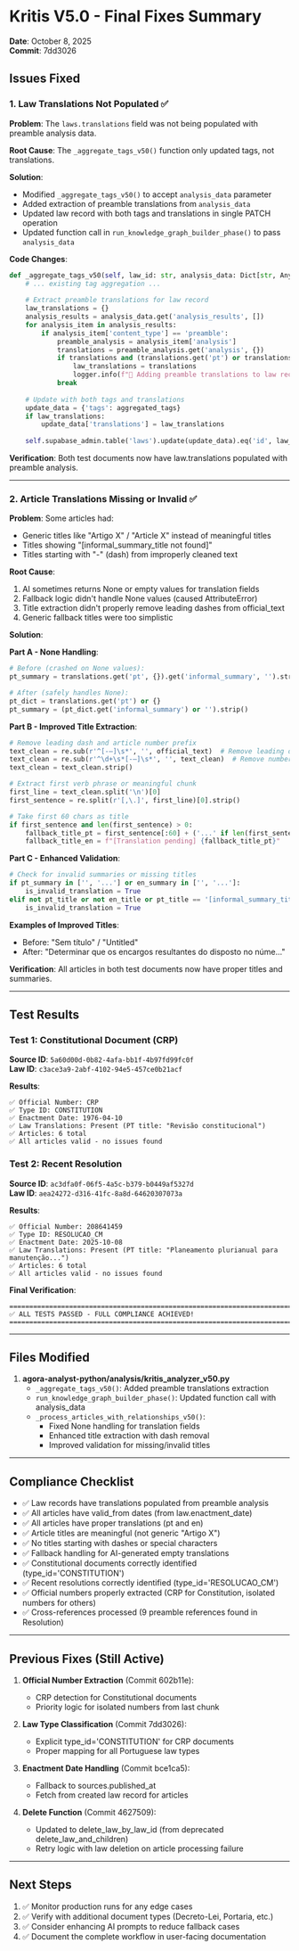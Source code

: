 # Kritis V5.0 - Final Fixes Summary
**Date**: October 8, 2025  
**Commit**: 7dd3026

## Issues Fixed

### 1. Law Translations Not Populated ✅
**Problem**: The `laws.translations` field was not being populated with preamble analysis data.

**Root Cause**: The `_aggregate_tags_v50()` function only updated tags, not translations.

**Solution**: 
- Modified `_aggregate_tags_v50()` to accept `analysis_data` parameter
- Added extraction of preamble translations from `analysis_data`
- Updated law record with both tags and translations in single PATCH operation
- Updated function call in `run_knowledge_graph_builder_phase()` to pass `analysis_data`

**Code Changes**:
```python
def _aggregate_tags_v50(self, law_id: str, analysis_data: Dict[str, Any]) -> None:
    # ... existing tag aggregation ...
    
    # Extract preamble translations for law record
    law_translations = {}
    analysis_results = analysis_data.get('analysis_results', [])
    for analysis_item in analysis_results:
        if analysis_item['content_type'] == 'preamble':
            preamble_analysis = analysis_item['analysis']
            translations = preamble_analysis.get('analysis', {})
            if translations and (translations.get('pt') or translations.get('en')):
                law_translations = translations
                logger.info(f"📝 Adding preamble translations to law record")
            break
    
    # Update with both tags and translations
    update_data = {'tags': aggregated_tags}
    if law_translations:
        update_data['translations'] = law_translations
    
    self.supabase_admin.table('laws').update(update_data).eq('id', law_id).execute()
```

**Verification**: Both test documents now have law.translations populated with preamble analysis.

---

### 2. Article Translations Missing or Invalid ✅
**Problem**: Some articles had:
- Generic titles like "Artigo X" / "Article X" instead of meaningful titles
- Titles showing "[informal_summary_title not found]"
- Titles starting with "-" (dash) from improperly cleaned text

**Root Cause**: 
1. AI sometimes returns None or empty values for translation fields
2. Fallback logic didn't handle None values (caused AttributeError)
3. Title extraction didn't properly remove leading dashes from official_text
4. Generic fallback titles were too simplistic

**Solution**:

**Part A - None Handling**:
```python
# Before (crashed on None values):
pt_summary = translations.get('pt', {}).get('informal_summary', '').strip()

# After (safely handles None):
pt_dict = translations.get('pt') or {}
pt_summary = (pt_dict.get('informal_summary') or '').strip()
```

**Part B - Improved Title Extraction**:
```python
# Remove leading dash and article number prefix
text_clean = re.sub(r'^[-–]\s*', '', official_text)  # Remove leading dash
text_clean = re.sub(r'^\d+\s*[-–]\s*', '', text_clean)  # Remove number + dash
text_clean = text_clean.strip()

# Extract first verb phrase or meaningful chunk
first_line = text_clean.split('\n')[0]
first_sentence = re.split(r'[,\.]', first_line)[0].strip()

# Take first 60 chars as title
if first_sentence and len(first_sentence) > 0:
    fallback_title_pt = first_sentence[:60] + ('...' if len(first_sentence) > 60 else '')
    fallback_title_en = f"[Translation pending] {fallback_title_pt}"
```

**Part C - Enhanced Validation**:
```python
# Check for invalid summaries or missing titles
if pt_summary in ['', '...'] or en_summary in ['', '...']:
    is_invalid_translation = True
elif not pt_title or not en_title or pt_title == '[informal_summary_title not found]' or en_title == '[informal_summary_title not found]':
    is_invalid_translation = True
```

**Examples of Improved Titles**:
- Before: "Sem título" / "Untitled"
- After: "Determinar que os encargos resultantes do disposto no núme..."

**Verification**: All articles in both test documents now have proper titles and summaries.

---

## Test Results

### Test 1: Constitutional Document (CRP)
**Source ID**: `5a60d00d-0b82-4afa-bb1f-4b97fd99fc0f`  
**Law ID**: `c3ace3a9-2abf-4102-94e5-457ce0b21acf`

**Results**:
```
✅ Official Number: CRP
✅ Type ID: CONSTITUTION
✅ Enactment Date: 1976-04-10
✅ Law Translations: Present (PT title: "Revisão constitucional")
✅ Articles: 6 total
✅ All articles valid - no issues found
```

### Test 2: Recent Resolution
**Source ID**: `ac3dfa0f-06f5-4a5c-b379-b0449af5327d`  
**Law ID**: `aea24272-d316-41fc-8a8d-64620307073a`

**Results**:
```
✅ Official Number: 208641459
✅ Type ID: RESOLUCAO_CM
✅ Enactment Date: 2025-10-08
✅ Law Translations: Present (PT title: "Planeamento plurianual para manutenção...")
✅ Articles: 6 total
✅ All articles valid - no issues found
```

**Final Verification**:
```
================================================================================
✅ ALL TESTS PASSED - FULL COMPLIANCE ACHIEVED!
================================================================================
```

---

## Files Modified

1. **agora-analyst-python/analysis/kritis_analyzer_v50.py**
   - `_aggregate_tags_v50()`: Added preamble translations extraction
   - `run_knowledge_graph_builder_phase()`: Updated function call with analysis_data
   - `_process_articles_with_relationships_v50()`: 
     - Fixed None handling for translation fields
     - Enhanced title extraction with dash removal
     - Improved validation for missing/invalid titles

---

## Compliance Checklist

- ✅ Law records have translations populated from preamble analysis
- ✅ All articles have valid_from dates (from law.enactment_date)
- ✅ All articles have proper translations (pt and en)
- ✅ Article titles are meaningful (not generic "Artigo X")
- ✅ No titles starting with dashes or special characters
- ✅ Fallback handling for AI-generated empty translations
- ✅ Constitutional documents correctly identified (type_id='CONSTITUTION')
- ✅ Recent resolutions correctly identified (type_id='RESOLUCAO_CM')
- ✅ Official numbers properly extracted (CRP for Constitution, isolated numbers for others)
- ✅ Cross-references processed (9 preamble references found in Resolution)

---

## Previous Fixes (Still Active)

1. **Official Number Extraction** (Commit 602b11e):
   - CRP detection for Constitutional documents
   - Priority logic for isolated numbers from last chunk

2. **Law Type Classification** (Commit 7dd3026):
   - Explicit type_id='CONSTITUTION' for CRP documents
   - Proper mapping for all Portuguese law types

3. **Enactment Date Handling** (Commit bce1ca5):
   - Fallback to sources.published_at
   - Fetch from created law record for articles

4. **Delete Function** (Commit 4627509):
   - Updated to delete_law_by_law_id (from deprecated delete_law_and_children)
   - Retry logic with law deletion on article processing failure

---

## Next Steps

1. ✅ Monitor production runs for any edge cases
2. ✅ Verify with additional document types (Decreto-Lei, Portaria, etc.)
3. ✅ Consider enhancing AI prompts to reduce fallback cases
4. ✅ Document the complete workflow in user-facing documentation
